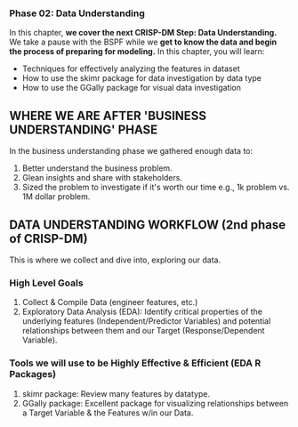 ### Phase 02: Data Understanding

In this chapter, **we cover the next CRISP-DM Step: Data Understanding.** We take a pause with the BSPF while we **get to know the data and begin the process of preparing for modeling.** In this chapter, you will learn:

* Techniques for effectively analyzing the features in dataset
* How to use the skimr package for data investigation by data type
* How to use the GGally package for visual data investigation

## WHERE WE ARE AFTER 'BUSINESS UNDERSTANDING' PHASE

In the business understanding phase we gathered enough data to:

1. Better understand the business problem.
2. Glean insights and share with stakeholders.
3. Sized the problem to investigate if it's worth our time e.g., 1k problem vs. 1M dollar problem.

## DATA UNDERSTANDING WORKFLOW (2nd phase of CRISP-DM)

This is where we collect and dive into, exploring our data.

### High Level Goals
1. Collect & Compile Data (engineer features, etc.)
2. Exploratory Data Analysis (EDA): Identify critical properties of the underlying features (Independent/Predictor Variables) and potential relationships between them and our Target (Response/Dependent Variable).

### Tools we will use to be Highly Effective & Efficient (EDA R Packages)
1. skimr package: Review many features by datatype.
2. GGally package: Excellent package for visualizing relationships between a Target Variable & the Features w/in our Data.

